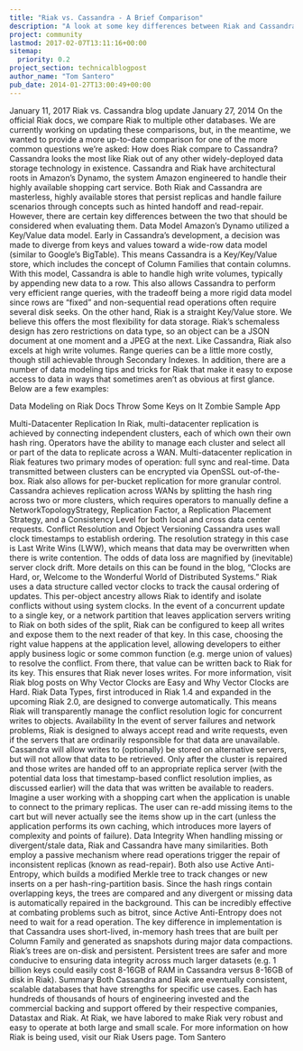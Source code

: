 ```yaml
---
title: "Riak vs. Cassandra - A Brief Comparison"
description: "A look at some key differences between Riak and Cassandra."
project: community
lastmod: 2017-02-07T13:11:16+00:00
sitemap:
  priority: 0.2
project_section: technicalblogpost
author_name: "Tom Santero"
pub_date: 2014-01-27T13:00:49+00:00
---
```

January 11, 2017
Riak vs. Cassandra blog update
January 27, 2014
On the official Riak docs, we compare Riak to multiple other databases. We are currently working on updating these comparisons, but, in the meantime, we wanted to provide a more up-to-date comparison for one of the more common questions we’re asked: How does Riak compare to Cassandra?
Cassandra looks the most like Riak out of any other widely-deployed data storage technology in existence. Cassandra and Riak have architectural roots in Amazon’s Dynamo, the system Amazon engineered to handle their highly available shopping cart service. Both Riak and Cassandra are masterless, highly available stores that persist replicas and handle failure scenarios through concepts such as hinted handoff and read-repair. However, there are certain key differences between the two that should be considered when evaluating them.
Data Model
Amazon’s Dynamo utilized a Key/Value data model. Early in Cassandra’s development, a decision was made to diverge from keys and values toward a wide-row data model (similar to Google’s BigTable). This means Cassandra is a Key/Key/Value store, which includes the concept of Column Families that contain columns. With this model, Cassandra is able to handle high write volumes, typically by appending new data to a row. This also allows Cassandra to perform very efficient range queries, with the tradeoff being a more rigid data model since rows are “fixed” and non-sequential read operations often require several disk seeks.
On the other hand, Riak is a straight Key/Value store. We believe this offers the most flexibility for data storage. Riak’s schemaless design has zero restrictions on data type, so an object can be a JSON document at one moment and a JPEG at the next.
Like Cassandra, Riak also excels at high write volumes. Range queries can be a little more costly, though still achievable through Secondary Indexes. In addition, there are a number of data modeling tips and tricks for Riak that make it easy to expose access to data in ways that sometimes aren’t as obvious at first glance. Below are a few examples:

Data Modeling on Riak Docs
Throw Some Keys on It
Zombie Sample App

Multi-Datacenter Replication
In Riak, multi-datacenter replication is achieved by connecting independent clusters, each of which own their own hash ring. Operators have the ability to manage each cluster and select all or part of the data to replicate across a WAN. Multi-datacenter replication in Riak features two primary modes of operation: full sync and real-time. Data transmitted between clusters can be encrypted via OpenSSL out-of-the-box. Riak also allows for per-bucket replication for more granular control.
Cassandra achieves replication across WANs by splitting the hash ring across two or more clusters, which requires operators to manually define a NetworkTopologyStrategy, Replication Factor, a Replication Placement Strategy, and a Consistency Level for both local and cross data center requests.
Conflict Resolution and Object Versioning
Cassandra uses wall clock timestamps to establish ordering. The resolution strategy in this case is Last Write Wins (LWW), which means that data may be overwritten when there is write contention. The odds of data loss are magnified by (inevitable) server clock drift. More details on this can be found in the blog, “Clocks are Hard, or, Welcome to the Wonderful World of Distributed Systems.”
Riak uses a data structure called vector clocks to track the causal ordering of updates. This per-object ancestry allows Riak to identify and isolate conflicts without using system clocks.
In the event of a concurrent update to a single key, or a network partition that leaves application servers writing to Riak on both sides of the split, Riak can be configured to keep all writes and expose them to the next reader of that key. In this case, choosing the right value happens at the application level, allowing developers to either apply business logic or some common function (e.g. merge union of values) to resolve the conflict. From there, that value can be written back to Riak for its key. This ensures that Riak never loses writes.
For more information, visit Riak blog posts on Why Vector Clocks are Easy and Why Vector Clocks are Hard.
Riak Data Types, first introduced in Riak 1.4 and expanded in the upcoming Riak 2.0, are designed to converge automatically. This means Riak will transparently manage the conflict resolution logic for concurrent writes to objects.
Availability
In the event of server failures and network problems, Riak is designed to always accept read and write requests, even if the servers that are ordinarily responsible for that data are unavailable.
Cassandra will allow writes to (optionally) be stored on alternative servers, but will not allow that data to be retrieved. Only after the cluster is repaired and those writes are handed off to an appropriate replica server (with the potential data loss that timestamp-based conflict resolution implies, as discussed earlier) will the data that was written be available to readers.
Imagine a user working with a shopping cart when the application is unable to connect to the primary replicas. The user can re-add missing items to the cart but will never actually see the items show up in the cart (unless the application performs its own caching, which introduces more layers of complexity and points of failure).
Data Integrity
When handling missing or divergent/stale data, Riak and Cassandra have many similarities. Both employ a passive mechanism where read operations trigger the repair of inconsistent replicas (known as read-repair). Both also use Active Anti-Entropy, which builds a modified Merkle tree to track changes or new inserts on a per hash-ring-partition basis. Since the hash rings contain overlapping keys, the trees are compared and any divergent or missing data is automatically repaired in the background. This can be incredibly effective at combating problems such as bitrot, since Active Anti-Entropy does not need to wait for a read operation.
The key difference in implementation is that Cassandra uses short-lived, in-memory hash trees that are built per Column Family and generated as snapshots during major data compactions. Riak’s trees are on-disk and persistent. Persistent trees are safer and more conducive to ensuring data integrity across much larger datasets (e.g. 1 billion keys could easily cost 8-16GB of RAM in Cassandra versus 8-16GB of disk in Riak).
Summary
Both Cassandra and Riak are eventually consistent, scalable databases that have strengths for specific use cases. Each has hundreds of thousands of hours of engineering invested and the commercial backing and support offered by their respective companies, Datastax and Riak. At Riak, we have labored to make Riak very robust and easy to operate at both large and small scale. For more information on how Riak is being used, visit our Riak Users page.
Tom Santero
